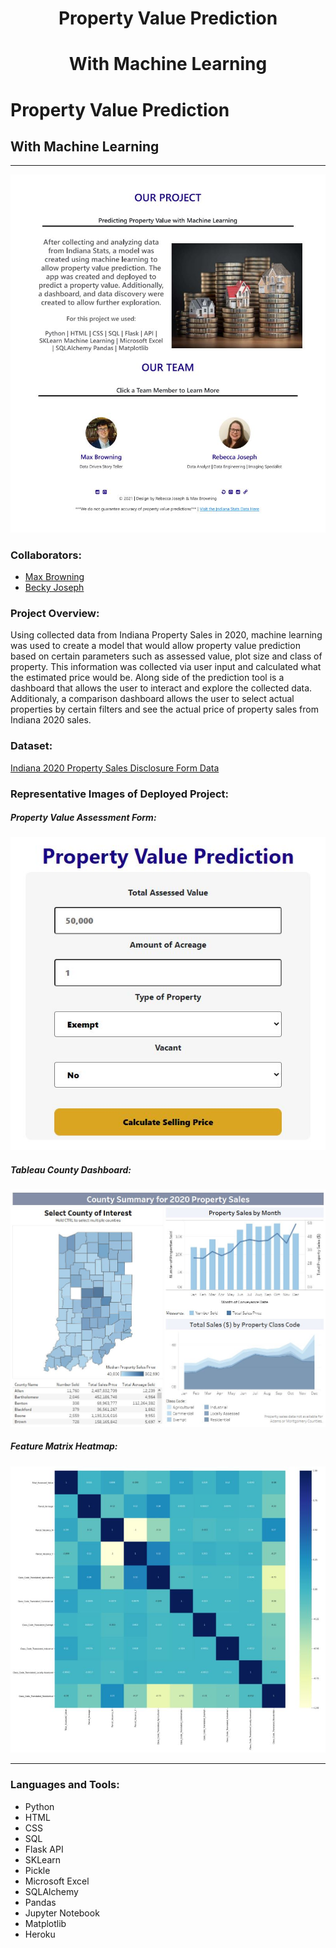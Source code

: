 # <p align ="center">Property Value Prediction </p>
# <p align ="center">With Machine Learning</p>
# Property Value Prediction 
## With Machine Learning
-------------

![Image of Project Home Page](https://raw.githubusercontent.com/Cosette3737/RebeccaJoseph/main/assets/img/propertypredict.JPG)

### Collaborators:
* [Max Browning](https://github.com/MaxBrowning)
* [Becky Joseph](https://github.com/Cosette3737)


### Project Overview:
Using collected data from Indiana Property Sales in 2020, machine learning was used to create a model that would allow property value prediction based on certain parameters such as assessed value, plot size and class of property.  This information was collected via user input and calculated what the estimated price would be.  Along side of the prediction tool is a dashboard that allows the user to interact and explore the collected data. Additionaly, a comparison dashboard allows the user to select actual properties by certain filters and see the actual price of property sales from Indiana 2020 sales. 

### Dataset:
[Indiana 2020 Property Sales Disclosure Form Data](https://www.stats.indiana.edu/topic/sdf.asp)

### Representative Images of Deployed Project:
##### Property Value Assessment Form:
![Image of Property Value Assessment Form](https://github.com/MaxBrowning/butler-project3-groupD/blob/main/images/Property_Predictor.JPG)

##### Tableau County Dashboard:
![Image of Tableau dashboard exploring county data](https://github.com/MaxBrowning/butler-project3-groupD/blob/main/images/Tableau_County_Dashboard.JPG)

##### Feature Matrix Heatmap:
![Image of Machine Learning feature matrix heatmap](https://github.com/MaxBrowning/butler-project3-groupD/blob/main/images/Correlation_Heatmap.JPG)

---

### Languages and Tools:
* Python
* HTML
* CSS
* SQL
* Flask API
* SKLearn
* Pickle
* Microsoft Excel
* SQLAlchemy
* Pandas
* Jupyter Notebook
* Matplotlib
* Heroku
